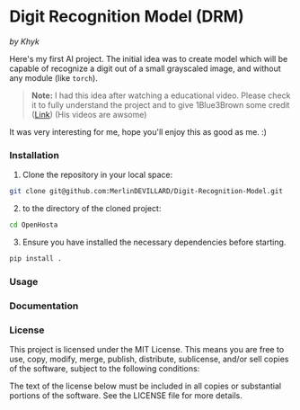 # Digit Recognition Model (DRM)
*by Khyk*

Here's my first AI project. The initial idea was to create model which will be capable of recognize a digit out of a small grayscaled image, and without any module (like `torch`).

> **Note:** I had this idea after watching a educational video. Please check it to fully understand the project and to give 1Blue3Brown some credit ([Link](https://www.youtube.com/watch?v=aircAruvnKk)) (His videos are awsome)

It was very interesting for me, hope you'll enjoy this as good as me. :)

### Installation
1. Clone the repository in your local space:
```sh
git clone git@github.com:MerlinDEVILLARD/Digit-Recognition-Model.git
```

2. to the directory of the cloned project:
```sh
cd OpenHosta
```

3. Ensure you have installed the necessary dependencies before starting.
```sh
pip install .
```

### Usage

### Documentation

### License

This project is licensed under the MIT License. This means you are free to use, copy, modify, merge, publish, distribute, sublicense, and/or sell copies of the software, subject to the following conditions:

The text of the license below must be included in all copies or substantial portions of the software.
See the LICENSE file for more details.

